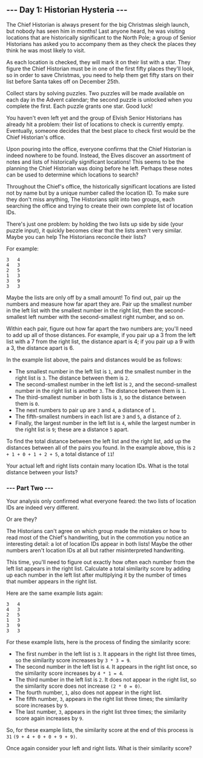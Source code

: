 ## --- Day 1: Historian Hysteria --- ##

The Chief Historian is always present for the big Christmas sleigh launch, but nobody has seen him in months! Last anyone heard, he was visiting locations that are historically significant to the North Pole; a group of Senior Historians has asked you to accompany them as they check the places they think he was most likely to visit.

As each location is checked, they will mark it on their list with a star. They figure the Chief Historian must be in one of the first fifty places they'll look, so in order to save Christmas, you need to help them get fifty stars on their list before Santa takes off on December 25th.

Collect stars by solving puzzles. Two puzzles will be made available on each day in the Advent calendar; the second puzzle is unlocked when you complete the first. Each puzzle grants one star. Good luck!

You haven't even left yet and the group of Elvish Senior Historians has already hit a problem: their list of locations to check is currently empty. Eventually, someone decides that the best place to check first would be the Chief Historian's office.

Upon pouring into the office, everyone confirms that the Chief Historian is indeed nowhere to be found. Instead, the Elves discover an assortment of notes and lists of historically significant locations! This seems to be the planning the Chief Historian was doing before he left. Perhaps these notes can be used to determine which locations to search?

Throughout the Chief's office, the historically significant locations are listed not by name but by a unique number called the location ID. To make sure they don't miss anything, The Historians split into two groups, each searching the office and trying to create their own complete list of location IDs.

There's just one problem: by holding the two lists up side by side (your puzzle input), it quickly becomes clear that the lists aren't very similar. Maybe you can help The Historians reconcile their lists?

For example:

    3   4
    4   3
    2   5
    1   3
    3   9
    3   3

Maybe the lists are only off by a small amount! To find out, pair up the numbers and measure how far apart they are. Pair up the smallest number in the left list with the smallest number in the right list, then the second-smallest left number with the second-smallest right number, and so on.

Within each pair, figure out how far apart the two numbers are; you'll need to add up all of those distances. For example, if you pair up a 3 from the left list with a 7 from the right list, the distance apart is 4; if you pair up a 9 with a 3, the distance apart is 6.

In the example list above, the pairs and distances would be as follows:

- The smallest number in the left list is ```1```, and the smallest number in the right list is ```3```. The distance between them is ```2```.
- The second-smallest number in the left list is ```2```, and the second-smallest number in the right list is another ```3```. The distance between them is ```1```.
- The third-smallest number in both lists is ```3```, so the distance between them is ```0```.
- The next numbers to pair up are ```3``` and ```4```, a distance of ```1```.
- The fifth-smallest numbers in each list are ```3``` and ```5```, a distance of ```2```.
- Finally, the largest number in the left list is ```4```, while the largest number in the right list is ```9```; these are a distance ```5``` apart.

To find the total distance between the left list and the right list, add up the distances between all of the pairs you found. In the example above, this is ```2 + 1 + 0 + 1 + 2 + 5```, a total distance of ```11```!

Your actual left and right lists contain many location IDs. What is the total distance between your lists?

### --- Part Two ---

Your analysis only confirmed what everyone feared: the two lists of location IDs are indeed very different.

Or are they?

The Historians can't agree on which group made the mistakes or how to read most of the Chief's handwriting, but in the commotion you notice an interesting detail: a lot of location IDs appear in both lists! Maybe the other numbers aren't location IDs at all but rather misinterpreted handwriting.

This time, you'll need to figure out exactly how often each number from the left list appears in the right list. Calculate a total similarity score by adding up each number in the left list after multiplying it by the number of times that number appears in the right list.

Here are the same example lists again:

    3   4
    4   3
    2   5
    1   3
    3   9
    3   3

For these example lists, here is the process of finding the similarity score:

- The first number in the left list is ```3```. It appears in the right list three times, so the similarity score increases by ```3 * 3 = 9```.
- The second number in the left list is ```4```. It appears in the right list once, so the similarity score increases by ```4 * 1 = 4```.
- The third number in the left list is ```2```. It does not appear in the right list, so the similarity score does not increase ```(2 * 0 = 0)```.
- The fourth number, ```1```, also does not appear in the right list.
- The fifth number, ```3```, appears in the right list three times; the similarity score increases by ```9```.
- The last number, ```3```, appears in the right list three times; the similarity score again increases by ```9```.

So, for these example lists, the similarity score at the end of this process is ```31``` ```(9 + 4 + 0 + 0 + 9 + 9)```.

Once again consider your left and right lists. What is their similarity score?